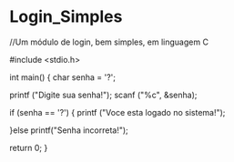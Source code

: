 # Login_Simples
//Um módulo de login, bem simples, em linguagem C

#include <stdio.h>

int main()
{
char senha = '?';

printf ("Digite sua senha!");
scanf ("%c", &senha);

if (senha == '?') {
 printf ("Voce esta logado no sistema!");
   
}else
        printf("Senha incorreta!");



return 0;
}


